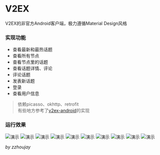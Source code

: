 # V2EX

V2EX的非官方Android客户端，极力遵循Material Design风格

### 实现功能
* 查看最新和最热话题
* 查看所有节点
* 查看节点里的话题
* 查看话题详情、评论
* 评论话题
* 发表新话题
* 登录
* 查看用户信息

> 依赖picasso、okhttp、retrofit    
> 有些地方参考了[v2ex-android](https://github.com/greatyao/v2ex-android)的实现

### 运行效果
![演示](http://git.oschina.net/uploads/images/2015/0728/203434_f003c526_141009.png "演示")
![演示](http://git.oschina.net/uploads/images/2015/0728/203458_6290d1be_141009.png "演示")
![演示](http://git.oschina.net/uploads/images/2015/0728/203515_d8d02651_141009.png "演示")
![演示](http://git.oschina.net/uploads/images/2015/0728/203534_d667deed_141009.png "演示")
![演示](http://git.oschina.net/uploads/images/2015/0728/203600_b6748df2_141009.png "演示")
![演示](http://git.oschina.net/uploads/images/2015/0728/203618_2b6af7a6_141009.png "演示")
![演示](http://git.oschina.net/uploads/images/2015/0728/203633_9792c3f5_141009.png "演示")
![演示](http://git.oschina.net/uploads/images/2015/0728/203659_2fa62500_141009.png "演示")
![演示](http://git.oschina.net/uploads/images/2015/0728/203718_74e3ea8a_141009.png "演示")
![演示](http://git.oschina.net/uploads/images/2015/0728/203734_2f3d668a_141009.png "演示")

_by zzhoujay_
